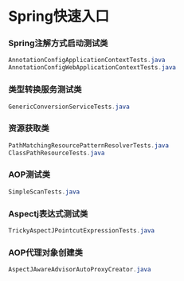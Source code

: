 # Spring快速入口

### Spring注解方式启动测试类

```java
AnnotationConfigApplicationContextTests.java
AnnotationConfigWebApplicationContextTests.java
```

### 类型转换服务测试类

```java
GenericConversionServiceTests.java
```

### 资源获取类

```java
PathMatchingResourcePatternResolverTests.java
ClassPathResourceTests.java  
```
### AOP测试类

```java
SimpleScanTests.java
```
### Aspectj表达式测试类
```java
TrickyAspectJPointcutExpressionTests.java
```
### AOP代理对象创建类

```java
AspectJAwareAdvisorAutoProxyCreator.java
```

